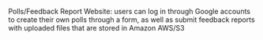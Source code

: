 Polls/Feedback Report Website: users can log in through Google accounts to create their own polls through a form, as well as submit feedback reports with uploaded files that are stored in Amazon AWS/S3